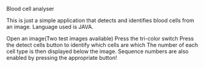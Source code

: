 Blood cell analyser

This is just a simple application that detects and identifies blood cells from an image. 
Language used is JAVA. 

Open an image(Two test images available)
Press the tri-color switch
Press the detect cells button to identify which cells are which 
The number of each cell type is then displayed below the image. 
Sequence numbers are also enabled by pressing the appropriate button!
